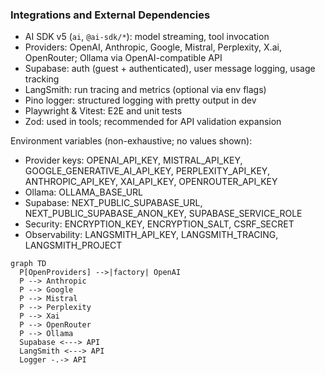 ### Integrations and External Dependencies

- AI SDK v5 (`ai`, `@ai-sdk/*`): model streaming, tool invocation
- Providers: OpenAI, Anthropic, Google, Mistral, Perplexity, X.ai, OpenRouter; Ollama via OpenAI-compatible API
- Supabase: auth (guest + authenticated), user message logging, usage tracking
- LangSmith: run tracing and metrics (optional via env flags)
- Pino logger: structured logging with pretty output in dev
- Playwright & Vitest: E2E and unit tests
- Zod: used in tools; recommended for API validation expansion

Environment variables (non-exhaustive; no values shown):
- Provider keys: OPENAI_API_KEY, MISTRAL_API_KEY, GOOGLE_GENERATIVE_AI_API_KEY, PERPLEXITY_API_KEY, ANTHROPIC_API_KEY, XAI_API_KEY, OPENROUTER_API_KEY
- Ollama: OLLAMA_BASE_URL
- Supabase: NEXT_PUBLIC_SUPABASE_URL, NEXT_PUBLIC_SUPABASE_ANON_KEY, SUPABASE_SERVICE_ROLE
- Security: ENCRYPTION_KEY, ENCRYPTION_SALT, CSRF_SECRET
- Observability: LANGSMITH_API_KEY, LANGSMITH_TRACING, LANGSMITH_PROJECT

```mermaid
graph TD
  P[OpenProviders] -->|factory| OpenAI
  P --> Anthropic
  P --> Google
  P --> Mistral
  P --> Perplexity
  P --> Xai
  P --> OpenRouter
  P --> Ollama
  Supabase <---> API
  LangSmith <---> API
  Logger -.-> API
```
